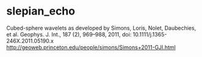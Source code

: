 # slepian_echo
Cubed-sphere wavelets as developed by Simons, Loris, Nolet, Daubechies, et al.
Geophys. J. Int., 187 (2), 969–988, 2011, doi: 10.1111/j.1365-246X.2011.05190.x
http://geoweb.princeton.edu/people/simons/Simons+2011-GJI.html
